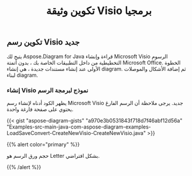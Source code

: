 ﻿---
title: تكوين وثيقة Visio برمجيا
linktitle: تكوين وثيقة Visio
type: docs
weight: 10
url: /ar/java/create-visio-document/
description: توضح هذه الصفحة كيفية إنشاء مستند Visio من البداية باستخدام مكتبة Aspose.Diagram.
---
## **تكوين رسم Visio جديد**
يتيح لك Aspose.Diagram for Java قراءة وإنشاء Microsoft Visio الرسوم التخطيطية من داخل التطبيقات الخاصة بك ، بدون أتمتة Microsoft Office. الخطوة الأولى عند إنشاء مستندات جديدة ، هي إنشاء diagram. ثم إضافة الأشكال والموصلات لبناء diagram.
### **إنشاء Visio نموذج لبرمجة الرسم**
يظهر الكود أدناه لإنشاء رسم Microsoft Visio جديد. يرجى ملاحظة أن الرسم الفارغ يحتوي على صفحة فارغة واحدة.

{{< gist "aspose-diagram-gists" "a970e3b0531843f718d7f46abf12d56a" "Examples-src-main-java-com-aspose-diagram-examples-LoadSaveConvert-CreateNewVisio-CreateNewVisio.java" >}}

{{% alert color="primary" %}} 

حجم ورق الرسم هو Letter بشكل افتراضي.

{{% /alert %}} 

